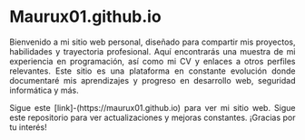 # Maurux01.github.io


<p align="justify">
Bienvenido a mi sitio web personal, diseñado para compartir mis proyectos, habilidades y trayectoria profesional. Aquí encontrarás una muestra de mi experiencia en programación, así como mi CV y enlaces a otros perfiles relevantes. Este sitio es una plataforma en constante evolución donde documentaré mis aprendizajes y progreso en desarrollo web, seguridad informática y más.
</p>

<p align="justify">
Sigue este [link]-(https://maurux01.github.io) para ver mi sitio web. 
Sigue este repositorio para ver actualizaciones y mejoras constantes. ¡Gracias por tu interés!
</p>


